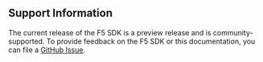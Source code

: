 ## Support Information

The current release of the F5 SDK is a preview release and is community-supported. To provide feedback on the F5 SDK or this documentation, you can file a [GitHub Issue](https://github.com/f5devcentral/f5-sdk-python/issues).

